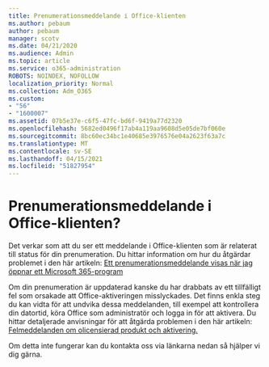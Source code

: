 ```yaml
---
title: Prenumerationsmeddelande i Office-klienten
ms.author: pebaum
author: pebaum
manager: scotv
ms.date: 04/21/2020
ms.audience: Admin
ms.topic: article
ms.service: o365-administration
ROBOTS: NOINDEX, NOFOLLOW
localization_priority: Normal
ms.collection: Adm_O365
ms.custom:
- "56"
- "1600007"
ms.assetid: 07b5e37e-c6f5-47fc-bd6f-9419a77d2320
ms.openlocfilehash: 5682ed0496f17ab4a119aa9608d5e05de7bf060e
ms.sourcegitcommit: 8bc60ec34bc1e40685e3976576e04a2623f63a7c
ms.translationtype: MT
ms.contentlocale: sv-SE
ms.lasthandoff: 04/15/2021
ms.locfileid: "51827954"
---
```

# <a name="subscription-notice-in-your-office-client"></a>Prenumerationsmeddelande i Office-klienten?

Det verkar som att du ser ett meddelande i Office-klienten som är relaterat till status för din prenumeration. Du hittar information om hur du åtgärdar problemet i den här artikeln: [Ett prenumerationsmeddelande visas när jag öppnar ett Microsoft 365-program](https://support.office.com/article/A-subscription-notice-appears-when-I-open-an-Office-365-application-4cabe32c-f594-4c0e-9191-3d3ade10cceb.aspx)
  
Om din prenumeration är uppdaterad kanske du har drabbats av ett tillfälligt fel som orsakade att Office-aktiveringen misslyckades. Det finns enkla steg du kan vidta för att undvika dessa meddelanden, till exempel att kontrollera din datortid, köra Office som administratör och logga in för att aktivera. Du hittar detaljerade anvisningar för att åtgärda problemen i den här artikeln: [Felmeddelanden om olicensierad produkt och aktivering.](https://support.office.com/article/Unlicensed-Product-and-activation-errors-in-Office-0d23d3c0-c19c-4b2f-9845-5344fedc4380.aspx)
  
Om detta inte fungerar kan du kontakta oss via länkarna nedan så hjälper vi dig gärna.

